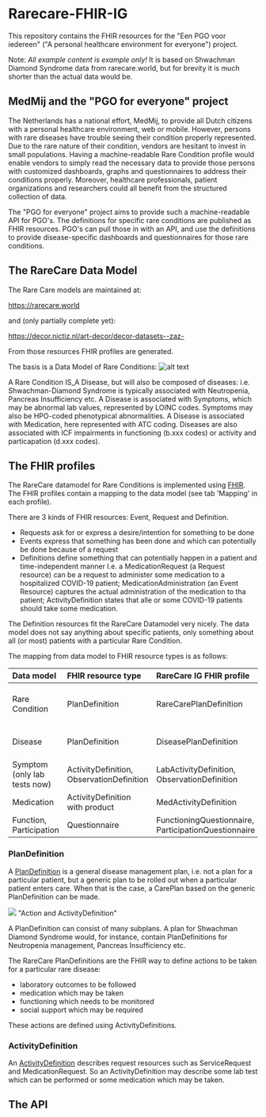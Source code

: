 # Rarecare-FHIR-IG

This repository contains the FHIR resources for the "Een PGO voor iedereen" ("A personal healthcare environment for everyone") project.

Note: *All example content is example only!* It is based on Shwachman Diamond Syndrome data from rarecare.world, but for brevity it is much shorter than the actual data would be.

## MedMij and the "PGO for everyone" project
The Netherlands has a national effort, MedMij, to provide all Dutch citizens with a personal healthcare 
environment, web or mobile. However, persons with rare diseases have trouble seeing their condition properly represented. Due to
the rare nature of their condition, vendors are hesitant to invest in small populations. Having a machine-readable Rare Condition
profile would enable vendors to simply read the necessary data to provide those persons with customized dashboards, graphs and questionnaires to address their conditions properly. Moreover, healthcare professionals, patient organizations and researchers could all benefit from the structured collection of data.

The "PGO for everyone" project aims to provide such a machine-readable API for PGO's. The definitions for specific rare conditions are published as FHIR resources. PGO's can pull those in with an API, and use the definitions to provide disease-specific dashboards and questionnaires for those rare conditions.

## The RareCare Data Model
The Rare Care models are maintained at:

https://rarecare.world

and (only partially complete yet):

https://decor.nictiz.nl/art-decor/decor-datasets--zaz-

From those resources FHIR profiles are generated.

The basis is a Data Model of Rare Conditions:
![alt text](Rare%20Care%208.png "Rare Care Data Model")

A Rare Condition IS_A Disease, but will also be composed of diseases: i.e. Shwachman-Diamond Syndrome is typically associated with Neutropenia, Pancreas Insufficiency etc.
A Disease is associated with Symptoms, which may be abnormal lab values, represented by LOINC codes. Symptoms may also be HPO-coded phenotypical abnormalities.
A Disease is associated with Medication, here represented with ATC coding.
Diseases are also associated with ICF impairments in functioning (b.xxx codes) or activity and particapation (d.xxx codes).

## The FHIR profiles
The RareCare datamodel for Rare Conditions is implemented using [FHIR](http://hl7.org/fhir/definition.html).
The FHIR profiles contain a mapping to the data model (see tab 'Mapping' in each profile).

There are 3 kinds of FHIR resources: Event, Request and Definition. 
* Requests ask for or express a desire/intention for something to be done
* Events express that something has been done and which can potentially be done because of a request
* Definitions define something that can potentially happen in a patient and time-independent manner
I.e. a MedicationRequest (a Request resource) can be a request to administer some medication to a hospitalized COVID-19 patient; MedicationAdministration (an Event Resource) captures the actual administration of the medication to tha patient; ActivityDefinition states that alle or some COVID-19 patients should take some medication.

The Definition resources fit the RareCare Datamodel very nicely. The data model does not say anything about specific patients, only something about all (or most) patients with a particular Rare Condition.

The mapping from data model to FHIR resource types is as follows:

| Data model    | FHIR resource type | RareCare IG FHIR profile | Coding  |
|:-------------|:-------------|:-----|:------|
| Rare Condition | PlanDefinition | RareCarePlanDefinition | Orpha, Snomed CT, ICD-10 |
| Disease | PlanDefinition | DiseasePlanDefinition | Snomed CT, ICD-10 |
| Symptom (only lab tests now) | ActivityDefinition, ObservationDefinition | LabActivityDefinition, ObservationDefinition | LOINC |
| Medication  | ActivityDefinition with product | MedActivityDefinition | ATC |
| Function, Participation | Questionnaire | FunctioningQuestionnaire, ParticipationQuestionnaire |  ICF-b, ICF-d |

### PlanDefinition
A [PlanDefinition](http://hl7.org/fhir/plandefinition.html) is a general disease management plan, i.e. not a plan for a particular patient, but a generic plan
to be rolled out when a particular patient enters care. When that is the case, a CarePlan based on the generic PlanDefinition 
can be made.

![](action-and-activity-definition.png) "Action and ActivityDefinition"  

A PlanDefinition can consist of many subplans. A plan for Shwachman Diamond Syndrome would, for instance, contain PlanDefinitions for Neutropenia management, Pancreas Insufficiency etc.

The RareCare PlanDefinitions are the FHIR way to define actions to be taken for a particular rare disease:
* laboratory outcomes to be followed
* medication which may be taken
* functioning which needs to be monitored
* social support which may be required

These actions are defined using ActivityDefinitions.
### ActivityDefinition 
An [ActivityDefinition](http://hl7.org/fhir/activitydefinition.html) describes request resources such as ServiceRequest and MedicationRequest. So an ActivityDefinition may describe some lab test which can be performed or some medication which may be taken.

## The API
